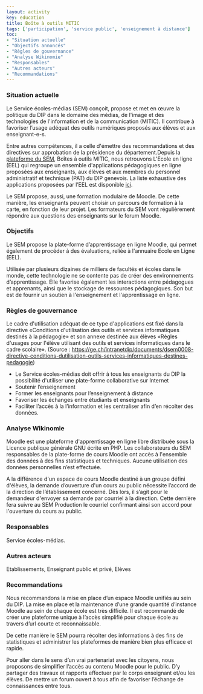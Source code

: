 ```yaml
---
layout: activity
key: education
title: Boîte à outils MITIC
tags: ['participation', 'service public', 'enseignement à distance']
toc:
- "Situation actuelle"
- "Objectifs annoncés"
- "Règles de gouvernance"
- "Analyse Wikinomie"
- "Responsables"
- "Autres acteurs"
- "Recommandations"
---
```


### Situation actuelle

Le Service écoles-médias (SEM) conçoit, propose et met en œuvre la politique du DIP dans le domaine des médias, de l'image et des technologies de l'information et de la communication (MITIC). Il contribue à favoriser l’usage adéquat des outils numériques proposés aux élèves et aux enseignant-e-s. 

Entre autres compétences, il a celle d'émettre des recommandations et des directives sur approbation de la présidence du département.Depuis la [plateforme du SEM](https://edu.ge.ch/sem/), Boîtes à outils MITIC, nous retrouvons L'Ecole en ligne (EEL) qui regroupe un ensemble d'applications pédagogiques en ligne proposées aux enseignants, aux élèves et aux membres du personnel administratif et technique (PAT) du DIP genevois. La liste exhaustive des applications proposées par l’EEL est disponible [ici](https://edu.ge.ch/sem/usages/outils/toutes-les-applications-de-lecole-en-ligne-1501[](url)).

Le SEM propose, aussi, une formation modulaire de Moodle. De cette manière, les enseignants peuvent choisir un parcours de formation à la carte, en fonction de leur projet. Les formateurs du SEM vont régulièrement répondre aux questions des enseignants sur le forum Moodle.

### Objectifs

Le SEM propose la plate-forme d’apprentissage en ligne Moodle, qui permet également de procéder à des évaluations, reliée à l'annuaire Ecole en Ligne (EEL). 

Utilisée par plusieurs dizaines de milliers de facultés et écoles dans le monde, cette technologie ne se contente pas de créer des environnements d’apprentissage. Elle favorise également les interactions entre pédagogues et apprenants, ainsi que le stockage de ressources pédagogiques. Son but est de fournir un soutien à l'enseignement et l'apprentissage en ligne.

### Règles de gouvernance

Le cadre d'utilisation adéquat de ce type d'applications est fixé dans la directive «Conditions d'utilisation des outils et services informatiques destinés à la pédagogie» et son annexe destinée aux élèves «Règles d'usages pour l'élève utilisant des outils et services informatiques dans le cadre scolaire». (Source : https://ge.ch/intranetdip/documents/dsem0008-directive-conditions-dutilisation-outils-services-informatiques-destines-pedagogie)

- Le Service écoles-médias doit offrir à tous les enseignants du DIP la possibilité d'utiliser une plate-forme collaborative sur Internet
- Soutenir l’enseignement
- Former les enseignants pour l’enseignement à distance
- Favoriser les échanges entre étudiants et enseignants
- Faciliter l’accès à la l’information et les centraliser afin d’en récolter des données. 

### Analyse Wikinomie

Moodle est une plateforme d'apprentissage en ligne libre distribuée sous la Licence publique générale GNU écrite en PHP. Les collaborateurs du SEM responsables de la plate-forme de cours Moodle ont accès à l'ensemble des données à des fins statistiques et techniques. Aucune utilisation des données personnelles n’est effectuée.

A la différence d'un espace de cours Moodle destiné à un groupe défini d'élèves, la demande d’ouverture d'un cours au public nécessite l’accord de la direction de l’établissement concerné. Dès lors, il s’agit pour le demandeur d'envoyer sa demande par courriel à la direction. Cette dernière fera suivre au SEM Production le courriel confirmant ainsi son accord pour l'ouverture du cours au public.

### Responsables

Service écoles-médias.

### Autres acteurs

Etablissements, Enseignant public et privé, Elèves

### Recommandations

Nous recommandons la mise en place d’un espace Moodle unifiés au sein du DIP. La mise en place et la maintenance d’une grande quantité d’instance Moodle au sein de chaque école est très difficile. Il est recommandé de créer une plateforme unique à l’accès simplifié pour chaque école au travers d’url courte et reconnaissable.

De cette manière le SEM pourra récolter des informations à des fins de statistiques et administrer les plateformes de manière bien plus efficace et rapide.

Pour aller dans le sens d’un vrai partenariat avec les citoyens, nous proposons de simplifier l’accès au contenu Moodle pour le public. D’y partager des travaux et rapports effectuer par le corps enseignant et/ou les élèves. De mettre un forum ouvert à tous afin de favoriser l’échange de connaissances entre tous.
